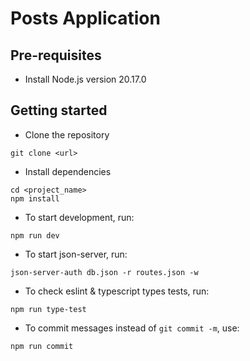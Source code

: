 # Posts Application

## Pre-requisites

-  Install Node.js version 20.17.0

## Getting started

-  Clone the repository

```
git clone <url>
```

-  Install dependencies

```
cd <project_name>
npm install
```

-  To start development, run:

```
npm run dev
```

-  To start json-server, run:

```
json-server-auth db.json -r routes.json -w
```

-  To check eslint & typescript types tests, run:

```
npm run type-test
```

-  To commit messages instead of `git commit -m`, use:

```
npm run commit
```
